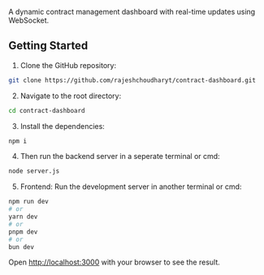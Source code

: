 A dynamic contract management dashboard with real-time updates using WebSocket.

## Getting Started

1. Clone the GitHub repository:

```bash
git clone https://github.com/rajeshchoudharyt/contract-dashboard.git
```

2. Navigate to the root directory:

```bash
cd contract-dashboard
```

3. Install the dependencies:
```bash
npm i
```

4. Then run the backend server in a seperate terminal or cmd:

```bash
node server.js
```

5. Frontend: Run the development server in another terminal or cmd:

```bash
npm run dev
# or
yarn dev
# or
pnpm dev
# or
bun dev
```

Open [http://localhost:3000](http://localhost:3000) with your browser to see the result.
